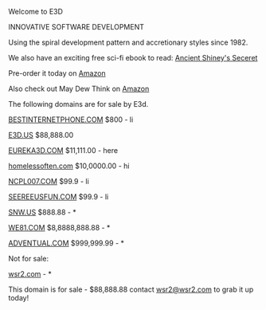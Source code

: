 Welcome to E3D

INNOVATIVE SOFTWARE DEVELOPMENT

Using the spiral development pattern and accretionary styles since 1982.

We also have an exciting free sci-fi ebook to read: [Ancient Shiney's Seceret](http://e3d.us/rare-ass.pdf)

Pre-order it today on [Amazon](https://www.amazon.com/dp/B07TQH2ZFP)

Also check out May Dew Think on [Amazon](https://www.amazon.com/dp/B07TRNN833) 

The following domains are for sale by E3d.

[BESTINTERNETPHONE.COM](http://BESTINTERNETPHONE.COM) $800 - li

[E3D.US](http:\\E3D.US)	$88,888.00

[EUREKA3D.COM](http://EUREKA3D.COM)	$11,111.00 - here

[homelessoften.com](http://homelessoften.com)	$10,0000.00 - hi

[NCPL007.COM](http://NCPL007.COM)	$99.9 - li

[SEEREEUSFUN.COM](http://SEEREEUSFUN.COM)	$99.9 - li

[SNW.US](http://SNW.US)	$888.88 - *

[WE81.COM](http://we81.com)	$8,8888,888.88 - *

[ADVENTUAL.COM](http://adventual.com)	$999,999.99 - *

Not for sale:

[wsr2.com](wsr2.com) - *

This domain is for sale - $88,888.88 contact wsr2@wsr2.com to grab it up today!

